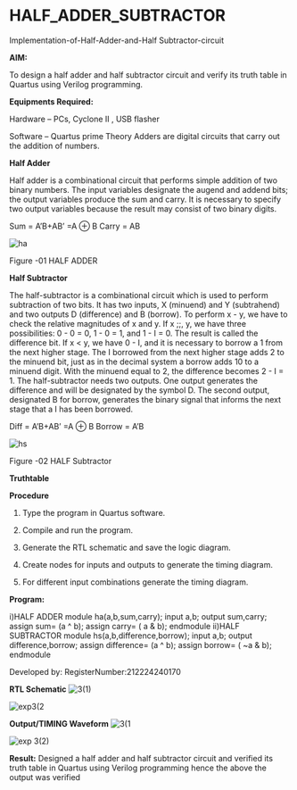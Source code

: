 # HALF_ADDER_SUBTRACTOR

Implementation-of-Half-Adder-and-Half Subtractor-circuit

**AIM:**

To design a half adder and half subtractor circuit and verify its truth table in Quartus using Verilog programming.

**Equipments Required:**

Hardware – PCs, Cyclone II , USB flasher 

Software – Quartus prime Theory Adders are digital circuits that carry out the addition of numbers.

**Half Adder**

Half adder is a combinational circuit that performs simple addition of two binary numbers. The input variables designate the augend and addend bits; the output variables produce the sum and carry. It is necessary to specify two output variables because the result may consist of two binary digits.

Sum = A’B+AB’ =A ⊕ B Carry = AB

![ha](https://github.com/user-attachments/assets/5fe3af86-3872-4b51-bfed-8e2f3ae7dfe5)


Figure -01 HALF ADDER

**Half Subtractor**

The half-subtractor is a combinational circuit which is used to perform subtraction of two bits. It has two inputs, X (minuend) and Y (subtrahend) and two outputs D (difference) and B (borrow). To perform x - y, we have to check the relative magnitudes of x and y. If x ;;, y, we have three possibilities: 0 - 0 = 0, 1 - 0 = 1, and 1 - I = 0. The result is called the difference bit. If x < y, we have 0 - I, and it is necessary to borrow a 1 from the next higher stage. The I borrowed from the next higher stage adds 2 to the minuend bit, just as in the decimal system a borrow adds 10 to a minuend digit. With the minuend equal to 2, the difference becomes 2 - I = 1. The half-subtractor needs two outputs. One output generates the difference and will be designated by the symbol D. The second output, designated B for borrow, generates the binary signal that informs the next stage that a I has been borrowed. 

Diff = A’B+AB’ =A ⊕ B
Borrow = A’B

 ![hs](https://github.com/user-attachments/assets/842f3f5c-60d8-48f2-92b7-690e84ea2bef)


Figure -02 HALF Subtractor

**Truthtable**

**Procedure**

1.	Type the program in Quartus software.

2.	Compile and run the program.

3.	Generate the RTL schematic and save the logic diagram.

4.	Create nodes for inputs and outputs to generate the timing diagram.

5.	For different input combinations generate the timing diagram.


**Program:**

i)HALF ADDER
module ha(a,b,sum,carry);
input a,b;
output sum,carry;
assign sum= (a ^ b);
assign carry= ( a & b);
endmodule
ii)HALF SUBTRACTOR
module hs(a,b,difference,borrow);
input a,b;
output difference,borrow;
assign difference= (a ^ b);
assign borrow= ( ~a & b);
endmodule


Developed by: RegisterNumber:212224240170

**RTL Schematic**
![3(1)](https://github.com/user-attachments/assets/f47b72a6-e5a4-474a-8edc-fe26a6e0716d)


![exp3(2](https://github.com/user-attachments/assets/318a26fd-29fd-4747-9c17-57faf8d65dd7)


**Output/TIMING Waveform**
![3(1](https://github.com/user-attachments/assets/518644f0-6ca1-42af-bf47-27a16299ba92)

![exp 3(2)](https://github.com/user-attachments/assets/21f59269-7a31-4484-ba21-19ec07e68eb7)


**Result:**
Designed a half adder and half subtractor circuit and verified its truth table in Quartus using Verilog programming hence the above the output was verified

